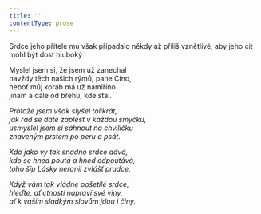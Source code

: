 ```yaml
---
title: ''
contentType: prose
---
```


Srdce jeho přítele mu však připadalo někdy až příliš vznětlivé, aby jeho cit mohl být dost hluboký

  

Myslel jsem si, že jsem už zanechal  
navždy těch našich rýmů, pane Cino,  
neboť můj koráb má už namíříno  
jinam a dále od břehu, kde stál.

_Protože jsem však slyšel tolikrát,  
jak rád se dáte zaplést v každou smyčku,  
usmyslel jsem si sáhnout na chviličku  
znaveným prstem po peru a psát._

_Kdo jako vy tak snadno srdce dává,  
kdo se hned poutá a hned odpoutává,  
toho šíp Lásky neranil zvlášť prudce._

_Když vám tak vládne pošetilé srdce,  
hleďte, ať ctností napraví své viny,  
ať k vašim sladkým slovům jdou i činy._
